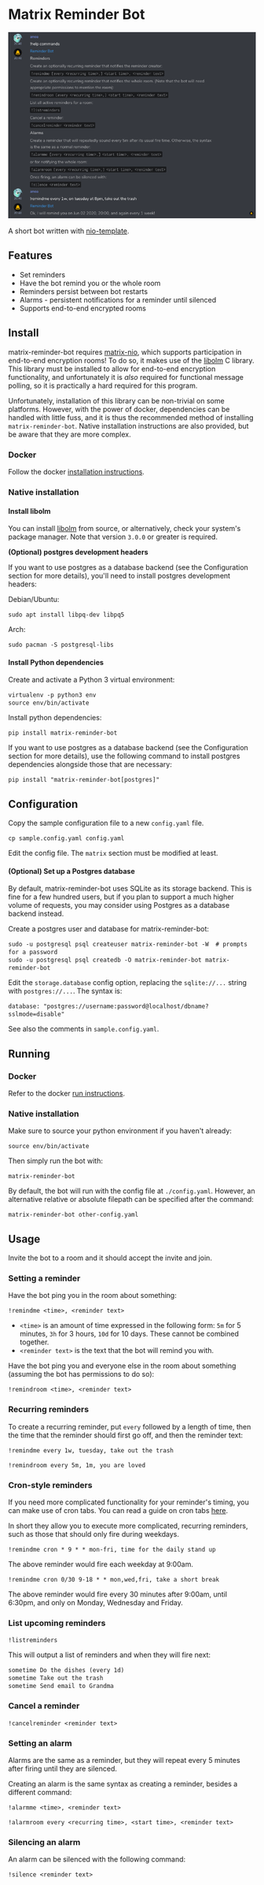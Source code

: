 # Matrix Reminder Bot

![example of interacting with the bot](screenshot.png)

A short bot written with [nio-template](https://github.com/anoadragon453/nio-template).

## Features

* Set reminders
* Have the bot remind you or the whole room
* Reminders persist between bot restarts
* Alarms - persistent notifications for a reminder until silenced
* Supports end-to-end encrypted rooms

## Install

matrix-reminder-bot requires
[matrix-nio](https://github.com/matrix-org/matrix-nio), which supports
participation in end-to-end encryption rooms! To do so, it makes use of the
[libolm](https://gitlab.matrix.org/matrix-org/olm) C library.  This library
must be installed to allow for end-to-end encryption functionality, and
unfortunately it is *also* required for functional message polling, so it is
practically a hard required for this program.

Unfortunately, installation of this library can be non-trivial on some
platforms. However, with the power of docker, dependencies can be handled with
little fuss, and it is thus the recommended method of installing
`matrix-reminder-bot`. Native installation instructions are also provided, but
be aware that they are more complex.

### Docker

Follow the docker [installation instructions](docker/README.md#setup).

### Native installation

#### Install libolm

You can install [libolm](https://gitlab.matrix.org/matrix-org/olm) from source,
or alternatively, check your system's package manager. Note that version
`3.0.0` or greater is required.

**(Optional) postgres development headers**

If you want to use postgres as a database backend (see the Configuration
section for more details), you'll need to install postgres development
headers:

Debian/Ubuntu:

```
sudo apt install libpq-dev libpq5
```

Arch:

```
sudo pacman -S postgresql-libs
```

#### Install Python dependencies

Create and activate a Python 3 virtual environment:

```
virtualenv -p python3 env
source env/bin/activate
```

Install python dependencies:

```
pip install matrix-reminder-bot
```

If you want to use postgres as a database backend (see the Configuration
section for more details), use the following command to install postgres
dependencies alongside those that are necessary:

```
pip install "matrix-reminder-bot[postgres]"
```

## Configuration

Copy the sample configuration file to a new `config.yaml` file.

```
cp sample.config.yaml config.yaml
```

Edit the config file. The `matrix` section must be modified at least.

#### (Optional) Set up a Postgres database

By default, matrix-reminder-bot uses SQLite as its storage backend. This is
fine for a few hundred users, but if you plan to support a much higher volume
of requests, you may consider using Postgres as a database backend instead.

Create a postgres user and database for matrix-reminder-bot:

```
sudo -u postgresql psql createuser matrix-reminder-bot -W  # prompts for a password
sudo -u postgresql psql createdb -O matrix-reminder-bot matrix-reminder-bot
```

Edit the `storage.database` config option, replacing the `sqlite://...` string with `postgres://...`. The syntax is:

```
database: "postgres://username:password@localhost/dbname?sslmode=disable"
```

See also the comments in `sample.config.yaml`.

## Running

### Docker

Refer to the docker [run instructions](docker/README.md#running).

### Native installation

Make sure to source your python environment if you haven't already:

```
source env/bin/activate
```

Then simply run the bot with:

```
matrix-reminder-bot
```

By default, the bot will run with the config file at `./config.yaml`. However, an
alternative relative or absolute filepath can be specified after the command:

```
matrix-reminder-bot other-config.yaml
```

## Usage

Invite the bot to a room and it should accept the invite and join.

### Setting a reminder

Have the bot ping you in the room about something:

```
!remindme <time>, <reminder text>
```

* `<time>` is an amount of time expressed in the following form:
  `5m` for 5 minutes, `3h` for 3 hours, `10d` for 10 days. These
  cannot be combined together.
* `<reminder text>` is the text that the bot will remind you with.

Have the bot ping you and everyone else in the room about something
(assuming the bot has permissions to do so):

```
!remindroom <time>, <reminder text>
```

### Recurring reminders

To create a recurring reminder, put `every` followed by a length of
time, then the time that the reminder should first go off, and then
the reminder text:

```
!remindme every 1w, tuesday, take out the trash
```

```
!remindroom every 5m, 1m, you are loved
```

### Cron-style reminders

If you need more complicated functionality for your reminder's
timing, you can make use of cron tabs. You can read a guide on
cron tabs [here](https://www.adminschoice.com/crontab-quick-reference).

In short they allow you to execute more complicated, recurring
reminders, such as those that should only fire during weekdays.

```
!remindme cron * 9 * * mon-fri, time for the daily stand up
```

The above reminder would fire each weekday at 9:00am.

```
!remindme cron 0/30 9-18 * * mon,wed,fri, take a short break
```

The above reminder would fire every 30 minutes after 9:00am,
until 6:30pm, and only on Monday, Wednesday and Friday.

### List upcoming reminders

```
!listreminders
```

This will output a list of reminders and when they will fire next:

```
sometime Do the dishes (every 1d)
sometime Take out the trash
sometime Send email to Grandma
```

### Cancel a reminder

```
!cancelreminder <reminder text>
```

### Setting an alarm

Alarms are the same as a reminder, but they will repeat every 5 minutes
after firing until they are silenced.

Creating an alarm is the same syntax as creating a reminder, besides a
different command:

```
!alarmme <time>, <reminder text>
```

```
!alarmroom every <recurring time>, <start time>, <reminder text>
```

### Silencing an alarm

An alarm can be silenced with the following command:

```
!silence <reminder text>
```
